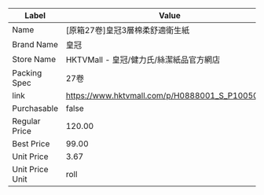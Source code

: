 | Label           | Value                                           |
| --------------- | ----------------------------------------------- |
| Name            | [原箱27卷]皇冠3層棉柔舒適衛生紙                              |
| Brand Name      | 皇冠                                              |
| Store Name      | HKTVMall - 皇冠/健力氏/絲潔紙品官方網店                      |
| Packing Spec    | 27卷                                             |
| link            | https://www.hktvmall.com/p/H0888001_S_P10050052 |
| Purchasable     | false                                           |
| Regular Price   | 120.00                                          |
| Best Price      | 99.00                                           |
| Unit Price      | 3.67                                            |
| Unit Price Unit | roll                                            |

